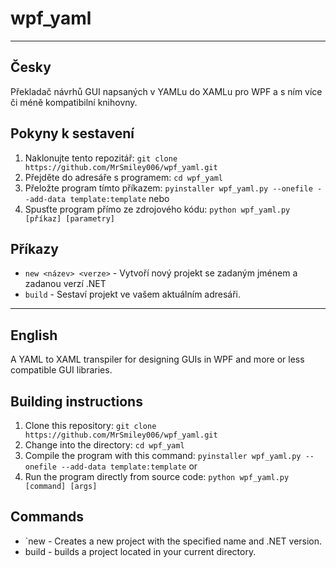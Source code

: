 # wpf_yaml
---
Česky
-----
Překladač návrhů GUI napsaných v YAMLu do XAMLu pro WPF a s ním více či méně kompatibilní knihovny.

Pokyny k sestavení
------------------
1. Naklonujte tento repozitář: `git clone https://github.com/MrSmiley006/wpf_yaml.git`
2. Přejděte do adresáře s programem: `cd wpf_yaml`
3. Přeložte program tímto příkazem: `pyinstaller wpf_yaml.py --onefile --add-data template:template`
   nebo
3. Spusťte program přímo ze zdrojového kódu: `python wpf_yaml.py [příkaz] [parametry]`

Příkazy
-------
* `new <název> <verze>` - Vytvoří nový projekt se zadaným jménem a zadanou verzí .NET
* `build` - Sestaví projekt ve vašem aktuálním adresáři.

---
English
------
A YAML to XAML transpiler for designing GUIs in WPF and more or less compatible GUI libraries.

Building instructions
---------------------
1. Clone this repository: `git clone https://github.com/MrSmiley006/wpf_yaml.git`
2. Change into the directory: `cd wpf_yaml`
3. Compile the program with this command: `pyinstaller wpf_yaml.py --onefile --add-data template:template`
   or
3. Run the program directly from source code: `python wpf_yaml.py [command] [args]`

Commands
--------
* `new <name> <version> - Creates a new project with the specified name and .NET version.
* build - builds a project located in your current directory.
